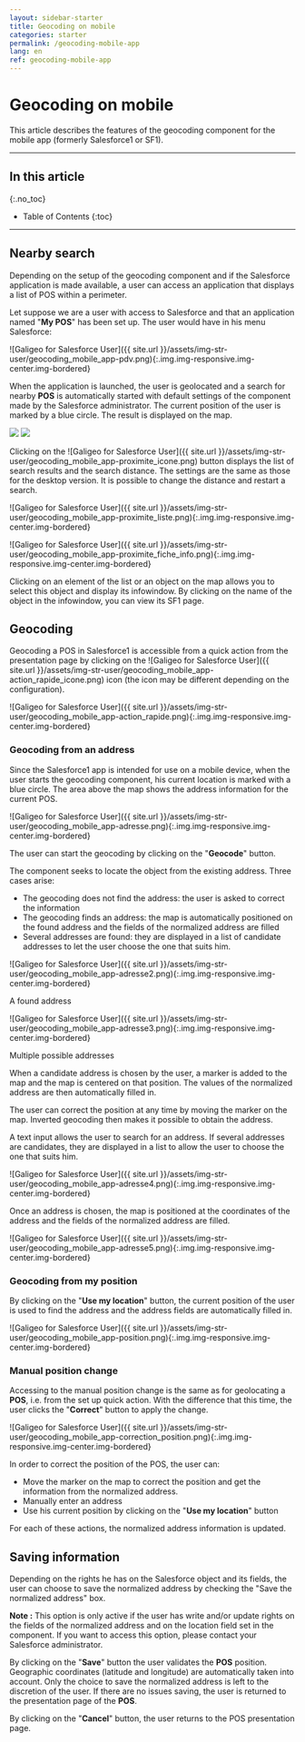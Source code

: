 ```yaml
---
layout: sidebar-starter
title: Geocoding on mobile
categories: starter
permalink: /geocoding-mobile-app
lang: en
ref: geocoding-mobile-app
---
```


# Geocoding on mobile

This article describes the features of the geocoding component for the mobile app (formerly Salesforce1 or SF1).

---

## In this article
{:.no_toc}

* Table of Contents
{:toc}

---

## Nearby search

Depending on the setup of the geocoding component and if the Salesforce application is made available, a user can access an application that displays a list of POS within a perimeter.

Let suppose we are a user with access to Salesforce and that an application named "**My POS**" has been set up. The user would have in his menu Salesforce:

![Galigeo for Salesforce User]({{ site.url }}/assets/img-str-user/geocoding_mobile_app-pdv.png){:.img.img-responsive.img-center.img-bordered}

When the application is launched, the user is geolocated and a search for nearby **POS** is automatically started with default settings of the component made by the Salesforce administrator.
The current position of the user is marked by a blue circle. The result is displayed on the map.

<p class="text-center">
<img src="/assets/img-str-user/geocoding_mobile_app-proximite.png" class="img img-bordered">
<img src="/assets/img-str-user/geocoding_mobile_app-proximite2.png" class="img img-bordered">
</p>

Clicking on the ![Galigeo for Salesforce User]({{ site.url }}/assets/img-str-user/geocoding_mobile_app-proximite_icone.png) button displays the list of search results and the search distance. The settings are the same as those for the desktop version.
It is possible to change the distance and restart a search.

![Galigeo for Salesforce User]({{ site.url }}/assets/img-str-user/geocoding_mobile_app-proximite_liste.png){:.img.img-responsive.img-center.img-bordered}

![Galigeo for Salesforce User]({{ site.url }}/assets/img-str-user/geocoding_mobile_app-proximite_fiche_info.png){:.img.img-responsive.img-center.img-bordered}

Clicking on an element of the list or an object on the map allows you to select this object and display its infowindow.
By clicking on the name of the object in the infowindow, you can view its SF1 page.

## Geocoding

Geocoding a POS in Salesforce1 is accessible from a quick action from the presentation page by clicking on the ![Galigeo for Salesforce User]({{ site.url }}/assets/img-str-user/geocoding_mobile_app-action_rapide_icone.png) icon (the icon may be different depending on the configuration).

![Galigeo for Salesforce User]({{ site.url }}/assets/img-str-user/geocoding_mobile_app-action_rapide.png){:.img.img-responsive.img-center.img-bordered}

### Geocoding from an address

Since the Salesforce1 app is intended for use on a mobile device, when the user starts the geocoding component, his current location is marked with a blue circle.
The area above the map shows the address information for the current POS.

![Galigeo for Salesforce User]({{ site.url }}/assets/img-str-user/geocoding_mobile_app-adresse.png){:.img.img-responsive.img-center.img-bordered}

The user can start the geocoding by clicking on the "**Geocode**" button.

The component seeks to locate the object from the existing address. Three cases arise:
- The geocoding does not find the address: the user is asked to correct the information
- The geocoding finds an address: the map is automatically positioned on the found address and the fields of the normalized address are filled
- Several addresses are found: they are displayed in a list of candidate addresses to let the user choose the one that suits him.

![Galigeo for Salesforce User]({{ site.url }}/assets/img-str-user/geocoding_mobile_app-adresse2.png){:.img.img-responsive.img-center.img-bordered}

<p class="text-center small">A found address</p>

![Galigeo for Salesforce User]({{ site.url }}/assets/img-str-user/geocoding_mobile_app-adresse3.png){:.img.img-responsive.img-center.img-bordered}

<p class="text-center small">Multiple possible addresses</p>

When a candidate address is chosen by the user, a marker is added to the map and the map is centered on that position. The values of the normalized address are then automatically filled in.

The user can correct the position at any time by moving the marker on the map. Inverted geocoding then makes it possible to obtain the address.

A text input allows the user to search for an address. If several addresses are candidates, they are displayed in a list to allow the user to choose the one that suits him.

![Galigeo for Salesforce User]({{ site.url }}/assets/img-str-user/geocoding_mobile_app-adresse4.png){:.img.img-responsive.img-center.img-bordered}

Once an address is chosen, the map is positioned at the coordinates of the address and the fields of the normalized address are filled.

![Galigeo for Salesforce User]({{ site.url }}/assets/img-str-user/geocoding_mobile_app-adresse5.png){:.img.img-responsive.img-center.img-bordered}

### Geocoding from my position

By clicking on the "**Use my location**" button, the current position of the user is used to find the address and the address fields are automatically filled in.

![Galigeo for Salesforce User]({{ site.url }}/assets/img-str-user/geocoding_mobile_app-position.png){:.img.img-responsive.img-center.img-bordered}

### Manual position change

Accessing to the manual position change is the same as for geolocating a **POS**, i.e. from the set up quick action. With the difference that this time, the user clicks the "**Correct**" button to apply the change.

![Galigeo for Salesforce User]({{ site.url }}/assets/img-str-user/geocoding_mobile_app-correction_position.png){:.img.img-responsive.img-center.img-bordered}

In order to correct the position of the POS, the user can:
- Move the marker on the map to correct the position and get the information from the normalized address.
- Manually enter an address
- Use his current position by clicking on the "**Use my location**" button 

For each of these actions, the normalized address information is updated.

## Saving information

Depending on the rights he has on the Salesforce object and its fields, the user can choose to save the normalized address by checking the "Save the normalized address" box.

<div class="alert alert-info" role="alert"> <strong>Note :</strong> This option is only active if the user has write and/or update rights on the fields of the normalized address and on the location field set in the component. If you want to access this option, please contact your Salesforce administrator.</div>

By clicking on the "**Save**" button the user validates the **POS** position. Geographic coordinates (latitude and longitude) are automatically taken into account. Only the choice to save the normalized address is left to the discretion of the user.
If there are no issues saving, the user is returned to the presentation page of the **POS**.

By clicking on the "**Cancel**" button, the user returns to the POS presentation page.